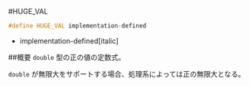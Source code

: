 #HUGE_VAL
```cpp
#define HUGE_VAL implementation-defined
```
* implementation-defined[italic]

##概要
`double` 型の正の値の定数式。

`double` が無限大をサポートする場合、処理系によっては正の無限大となる。

